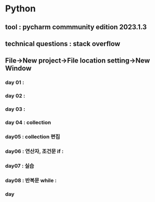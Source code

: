 # Python
## tool : pycharm commmunity edition 2023.1.3
## technical questions : stack overflow
## File->New project->File location setting->New Window
### day 01 :
### day 02 :
### day 03 :
### day 04 : collection
### day05 : collection 편집
### day06 : 연산자, 조건문 if :
### day07 : 실습
### day08 : 반복문 while : 
### day
